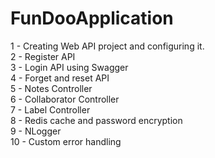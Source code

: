 # FunDooApplication
1 - Creating Web API project and configuring it.<br>
2 - Register API<br>
3 - Login API using Swagger<br>
4 - Forget and reset API<br>
5 - Notes Controller<br>
6 - Collaborator Controller<br>
7 - Label Controller<br>
8 - Redis cache and password encryption<br>
9 - NLogger<br>
10 - Custom error handling